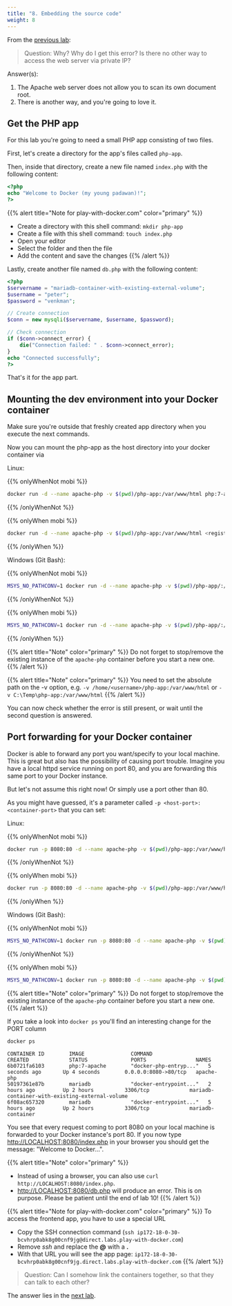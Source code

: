 ```yaml
---
title: "8. Embedding the source code"
weight: 8
---
```


From the [previous lab](../07/):

> Question: Why? Why do I get this error? Is there no other way to access the web server via private IP?

Answer(s):

1. The Apache web server does not allow you to scan its own document root.
2. There is another way, and you're going to love it.


## Get the PHP app

For this lab you're going to need a small PHP app consisting of two files.

First, let's create a directory for the app's files called `php-app`.

Then, inside that directory, create a new file named `index.php` with the following content:

```php
<?php
echo "Welcome to Docker (my young padawan)!";
?>
```

{{% alert title="Note for play-with-docker.com" color="primary" %}}

* Create a directory with this shell command: `mkdir php-app`
* Create a file with this shell command: `touch index.php`
* Open your editor
* Select the folder and then the file
* Add the content and save the changes
{{% /alert %}}

Lastly, create another file named `db.php` with the following content:

```php
<?php
$servername = "mariadb-container-with-existing-external-volume";
$username = "peter";
$password = "venkman";

// Create connection
$conn = new mysqli($servername, $username, $password);

// Check connection
if ($conn->connect_error) {
    die("Connection failed: " . $conn->connect_error);
}
echo "Connected successfully";
?>
```

That's it for the app part.


## Mounting the dev environment into your Docker container

Make sure you're outside that freshly created app directory when you execute the next commands.

Now you can mount the php-app as the host directory into your docker container via

Linux:

{{% onlyWhenNot mobi %}}
```bash
docker run -d --name apache-php -v $(pwd)/php-app:/var/www/html php:7-apache
```
{{% /onlyWhenNot %}}

{{% onlyWhen mobi %}}
```bash
docker run -d --name apache-php -v $(pwd)/php-app:/var/www/html <registry-url>/puzzle/k8s/kurs/php:7-apache
```
{{% /onlyWhen %}}

Windows (Git Bash):

{{% onlyWhenNot mobi %}}
```bash
MSYS_NO_PATHCONV=1 docker run -d --name apache-php -v $(pwd)/php-app/:/var/www/html php:7-apache
```
{{% /onlyWhenNot %}}

{{% onlyWhen mobi %}}
```bash
MSYS_NO_PATHCONV=1 docker run -d --name apache-php -v $(pwd)/php-app/:/var/www/html <registry-url>/puzzle/k8s/kurs/php:7-apache
```
{{% /onlyWhen %}}

{{% alert title="Note" color="primary" %}}
Do not forget to stop/remove the existing instance of the `apache-php` container before you start a new one.
{{% /alert %}}

{{% alert title="Note" color="primary" %}}
You need to set the absolute path on the -v option, e.g. `-v /home/<username>/php-app:/var/www/html` or `-v C:\Temp\php-app:/var/www/html`
{{% /alert %}}

You can now check whether the error is still present, or wait until the second question is answered.


## Port forwarding for your Docker container

Docker is able to forward any port you want/specify to your local machine. This is great but also has the possibility of causing port trouble.
Imagine you have a local httpd service running on port 80, and you are forwarding this same port to your Docker instance.

But let's not assume this right now! Or simply use a port other than 80.

As you might have guessed, it's a parameter called `-p <host-port>:<container-port>` that you can set:

Linux:

{{% onlyWhenNot mobi %}}
```bash
docker run -p 8080:80 -d --name apache-php -v $(pwd)/php-app:/var/www/html php:7-apache
```
{{% /onlyWhenNot %}}

{{% onlyWhen mobi %}}
```bash
docker run -p 8080:80 -d --name apache-php -v $(pwd)/php-app:/var/www/html <registry-url>/puzzle/k8s/kurs/php:7-apache
```
{{% /onlyWhen %}}

Windows (Git Bash):

{{% onlyWhenNot mobi %}}
```bash
MSYS_NO_PATHCONV=1 docker run -p 8080:80 -d --name apache-php -v $(pwd)/php-app/:/var/www/html php:7-apache
```
{{% /onlyWhenNot %}}

{{% onlyWhen mobi %}}
```bash
MSYS_NO_PATHCONV=1 docker run -p 8080:80 -d --name apache-php -v $(pwd)/php-app/:/var/www/html <registry-url>/puzzle/k8s/kurs/php:7-apache
```

{{% alert title="Note" color="primary" %}}
Do not forget to stop/remove the existing instance of the `apache-php` container before you start a new one.
{{% /alert %}}

If you take a look into `docker ps` you'll find an interesting change for the PORT column

```bash
docker ps
```

```
CONTAINER ID        IMAGE               COMMAND                  CREATED             STATUS              PORTS                NAMES
6b0721fa6103        php:7-apache        "docker-php-entryp..."   5 seconds ago       Up 4 seconds        0.0.0.0:8080->80/tcp   apache-php
50197361e87b        mariadb             "docker-entrypoint..."   2 hours ago         Up 2 hours          3306/tcp             mariadb-container-with-existing-external-volume
6f08ac657320        mariadb             "docker-entrypoint..."   5 hours ago         Up 2 hours          3306/tcp             mariadb-container
```

You see that every request coming to port 8080 on your local machine is forwarded to your Docker instance's port 80.
If you now type <http://LOCALHOST:8080/index.php> in your browser you should get the message: "Welcome to Docker...".

{{% alert title="Note" color="primary" %}}

* Instead of using a browser, you can also use `curl http://LOCALHOST:8080/index.php`.
* <http://LOCALHOST:8080/db.php> will produce an error. This is on purpose. Please be patient until the end of lab 10!
{{% /alert %}}

{{% alert title="Note for play-with-docker.com" color="primary" %}}
To access the frontend app, you have to use a special URL

* Copy the SSH connection command (`ssh ip172-18-0-30-bcvhrp0abk8g00cnf9jg@direct.labs.play-with-docker.com`)
* Remove *ssh* and replace the **@** with a **.**
* With that URL you will see the app page: `ip172-18-0-30-bcvhrp0abk8g00cnf9jg.direct.labs.play-with-docker.com`
{{% /alert %}}

> Question: Can I somehow link the containers together, so that they can talk to each other?

The answer lies in the [next lab](../09/).
